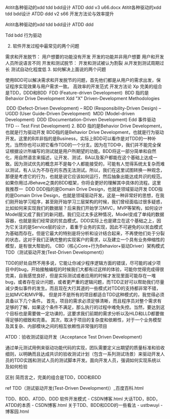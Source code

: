 Atitit各种驱动的xdd  tdd  bdd设计 ATDD ddd v3 u66.docx
Atitit各种驱动的xdd  tdd  bdd设计 ATDD ddd v2 s66
开发方法论与效率提升

Atitit各种驱动的xdd  tdd  bdd设计 ATDD ddd

Tdd bdd 行为驱动

2. 软件开发过程中最常见的两个问题

需求和开发脱节：
用户想要的功能没有开发
开发的功能并非用户想要
用户和开发人员所说语言不同
开发和测试脱节：
开发和测试被认为割裂
从开发到测试周期过长
测试自动化程度低
3. 如何解决上面说的两个问题

使用BDD可以解决需求和开发脱节的问题，首先他们都是从用户的需求出发，保证程序实现效果与用户需求一致。
高效率的开发范式 开发方法论
Xp
完美的组合是TDD，DDD和BDD
 FDD (Feature-driven Development) 
 BDD  指的是Behavior Drive Development
Xdd "X" Driven-Development Methodologies

 DDD (Defect-Driven Development) –
 RDD (Responsibility-Driven Design) – 
UGDD (User Guide-Driven Development)
 MDD (Model-driven Development) 
DDD (Documentation-Driven Development)
Edd 事件驱动
TFD -- Test First Development)
2. BDD  指的是Behavior Drive Development，也就是行为驱动开发
BDD指的是Behavior Drive Development，也就是行为驱动开发。这里的B并非指的是Business，实际上BDD可以看作是对TDD的一种补充，当然你也可以把它看作TDD的一个分支。因为在TDD中，我们并不能完全保证根据设计所编写的测试就是用户所期望的功能。BDD将这一部分简单和自然化，用自然语言来描述，让开发、测试、BA以及客户都能在这个基础上达成一致。因为测试优先的概念并不是每个人都能接受的，可能有人觉得系统太复杂而难以测试，有人认为不存在的东西无法测试。所以，我们在这里试图转换一种观念，那便是考虑它的行为，也就是说它应该如何运行，然后抽象出能达成共识的规范。如果你用过JBehave之类的BDD框架，你将会更好的理解其中具体的流程。这里我推荐一
 DDD DDD指的是Domain Drive Design，也就是领域驱动开发
DDD指的是Domain Drive Design，也就是领域驱动开发。这是一种非常好的思想，在我们刚开始学习程序，甚至刚开始学习三层架构的时候，我们曾经面临过很多疑惑，比如如何来实现我们的数据层？后来我们开始学习MVC，MVP等架构，如何设计Model层又成了我们的新问题。我们见过太多这种情况，Model变成了单纯的数据容器，也就是我们经常说的贫血模式。DDD实际上也是建立在这个基础之上，因为它关注的是Service层的设计，着重于业务的实现，因此不可避免的以贫血模式为基础而存在。但是它最大的特别是将分析和设计结合起来，不再使他们处于分裂的状态，这对于我们正确完整的实现客户的需求，以及建立一个具有业务伸缩性的模型，是有很大帮助的。
CBD（核心Core+行为Behavior+驱动Driver）架构模式
TDD（测试驱动开发(Test-Driven Development)）

TDD的好处自然不用多说，它能让你减少程序逻辑方面的错误，尽可能的减少项目中的bug，开始接触编程的时候我们大都有过这样的体验，可能你觉得完成得很完美，自我感觉良好，但是实际测试或者应用的时候才发现里面可能存在一堆bug，或者存在设计问题，或者更严重的逻辑问题，而TDD正好可以帮助我们尽量减少类似事件的发生。而且现在大行其道的一些模式对TDD的支持都非常不错，比如MVC和MVP等。
但是并不是所有的项目都适合TDD这种模式的，我觉得必须具备以下几个条件。
首先，项目的需求必须足够清晰，而且程序员对整个需求有足够的了解，如果这个条件不满足，那么执行的过程中难免失控。当然，要达到这个目标也是需要做一定功课的，这要求我们前期的需求分析以及HLD和LLD都要做得足够的细致和完善。
其次，取决于项目的复杂度和依赖性，对于一个业务模型及其复杂、内部模块之间的相互依赖性非常强的项目

ATDD：验收测试驱动开发（Acceptance Test Driven Development）

通过单元测试用例来驱动功能代码的实现，团队需要定义出期望的质量标准和验收细则，以明确而且达成共识的验收测试计划（包含一系列测试场景）来驱动开发人员的TDD实践和测试人员的测试脚本开发。面向开发人员，强调如何实现系统以及如何检验

区别
简而言之，完美的组合是TDD，DDD和BDD

ref
TDD（测试驱动开发(Test-Driven Development)）_百度百科.html



TDD、BDD、ATDD、DDD 软件开发模式 - CSDN博客.html
大话TDD，BDD，ATDD的本质 - CSDN博客.html
关于TDD、BDD和DDD的一些看法 - ustbwuyi - 博客园.html
